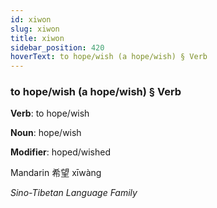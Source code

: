 ```yaml
---
id: xiwon
slug: xiwon
title: xiwon
sidebar_position: 420
hoverText: to hope/wish (a hope/wish) § Verb
---
```


### to hope/wish (a hope/wish) § Verb

**Verb**: to hope/wish

**Noun**: hope/wish

**Modifier**: hoped/wished

Mandarin 希望 xīwàng 

*Sino-Tibetan Language Family*